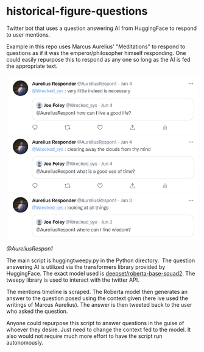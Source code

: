 # historical-figure-questions
Twitter bot that uses a question answering AI from HuggingFace to respond to user mentions.

Example in this repo uses Marcus Aurelius' "Meditations" to respond to questions as if it was the emperor/philosopher himself responding. One could easily repurpose this to respond as any one so long as the AI is fed the appropriate text.

![](Images/example_replies.PNG?raw=true)

*@AureliusRespon1*

The main script is huggingtweepy.py in the Python directory.  The question answering AI is utilized via the transformers library provided by HuggingFace. The exact model used is [deepset/roberta-base-squad2]( https://huggingface.co/deepset/roberta-base-squad2 "Title"). The tweepy library is used to interact with the twitter API.

The mentions timeline is scraped. The Roberta model then generates an answer to the question posed using the context given (here ive used the writings of Marcus Aurelius). The answer is then tweeted back to the user who asked the question.

Anyone could repurpose this script to answer questions in the guise of whoever they desire. Just need to change the context fed to the model. It also would not require much more effort to have the script run autonomously.